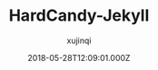 ---
title: HardCandy-Jekyll
github: https://github.com/xukimseven/HardCandy-Jekyll
demo: https://ww1.xseven.me/
author: xujinqi
ssg:
  - Jekyll
cms:
  - No Cms
date: 2018-05-28T12:09:01.000Z
github_branch: master
description: 一款清新 糖果色🍬 的 ‘Jekyll’ 主题。A candy-colored 🍬 ‘Jekyll’ theme.
stale: true
---